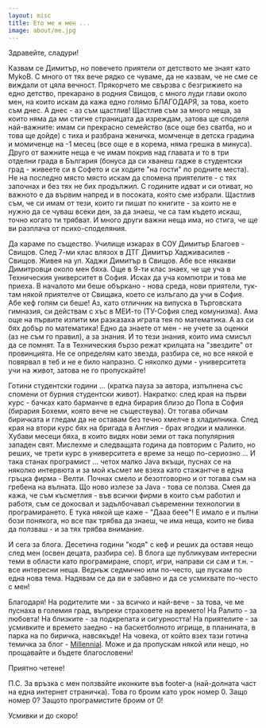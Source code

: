 ```yaml
---
layout: misc
title: Ето ме и мен ...
image: about/me.jpg
---
```


Здравейте, сладури!

Казвам се Димитър, но повечето приятели от детството ме знаят като MykoB. С много от тях вече рядко се чуваме, да не казвам, че не сме се виждали от цяла вечност. Прякорчето ме свързва с безгрижието на едно детство, прекарано в родния Свищов, с много луди глави около мен, на които искам да кажа едно голямо БЛАГОДАРЯ, за това, което съм днес. А днес - аз съм щастлив! Щастлив съм за много неща, за които няма да ми стигне страницата да изреждам, затова ще споделя най-важните: имам си прекрасно семейство (все още без сватба, но и това ще дойде) с тиха и разбрана женичка, момченце в детска градина и момиченце на -1 месец (все още е в корема, няма грешка в минуса). Друго от важните неща е че имам покрив над главата и то в три отделни града в България (бонуса да си хванеш гадже в студентски град - живеете си в Софето и си ходите "на гости" по родните места). Не на последно място място искам да спомена приятелите - с тях започнах и без тях не бих продължил. С годините идват и си отиват, но важното е да вървим напред и в посоката, която сме избрали. Щастлив съм, че си имам от тези, които ги пишат по книгите - за които не е нужно да се чуваш всеки ден, за да знаеш, че са там където искаш, точно когато ти трябват. И много други важни неща има, но стига, че ще ви разплача от психо-споделяния.

Да караме по същество. Училище изкарах в СОУ Димитър Благоев - Свищов. След 7-ми клас влязох в ДТГ Димитър Хадживасилев - Свищов. Живея на ул. Хаджи Димитър в Свищов. Абе все някакви Димитровци около мен бяха. Още в 9-ти клас знаех, че ще уча в Техническия университет в София. Исках да уча компютри и това ме приеха. В началото ми беше объркано - нова среда, нови приятели, тук-там някой приятелче от Свищака, което се излъгало да учи в София. Абе кеф голям си беше! Аз, като отличник на випуска в Търговската гимназия, си действам с хъс в МЕИ-то (ТУ-София след комунизма). Ама още на първите изпити ми разказаха играта тея по математика. А аз си бях добър по математика! Едно да знаете от мен - не учете за оценки (аз не съм го правил), а за знания. И то тези знания, които има смисъл да се помнят. Та в Техническия бързо режат крилцата на "звездите" от провинцията. Не се определям като звезда, разбира се, но все някой е повярвал в теб и не е било напразно. С няколко думи - университета учи на живот, затова не го пропускайте!

Готини студентски години ... (кратка пауза за автора, изпълнена със спомени от бурния студентски живот). Накратко: след края на първи курс - бачках като барманче в една бирария близо до Попа в София (бирария Бохеми, която вече не съществува). От тогава обичам биричката и гледам да не оставам без течно хмелче в хладилника. След края на втори курс бях на бригада в Англия - брах ягодки и малинки. Хубави месеци бяха, в които видях нови земи от така популярния западен свят. Мислехме и следващата година да повторим с Ралито, но реших, че трети курс в университета е време за нещо по-сериозно ... И така станах програмист ... четох малко Java вкъщи, пуснах се на няколко интервюта и за мой късмет ме взеха като стажантче в една гръцка фирма - Велти. Почнах смело и безотговорно и от тогава съм на гребена на вълната. Що ново излезе за Java - това се ползва. Смея да кажа, че съм късметлия - във всички фирми в които съм работил и работя, съм се докосвал и задълбочавал съвременни технологии в програмирането. Е тука някой ще каже - "Дааа беее"! Е имало е и пълни бози понякога, но все пак трябва да знаеш, че има неща, които не бива да ползваш - и за тях трябва внимание.

И сега за блога. Десетина години "кодя" с кеф и реших да оставя нещо след мен (освен децата, разбира се). В блога ще публикувам интересни теми в области като програмиране, спорт, игри, направи си сам и т.н. - все интересни неща. Веднъж седмично или по-често, ще пускам по една нова тема. Надявам се да ви е забавно и да се усмихвате по-често с мен!

Благодаря! На родителите ми - за всичко и най-вече - за това, че ме пуснаха в големия град, въпреки страховете на времето! На Ралито - за любовта! На близките - за подкрепата и сигурността! На приятелите - за усмивките и времето заедно - на баскетболното игрище, в планината, в парка на по биричка, навсякъде! На човека, от който взех тази готина темичка за блог - [Millennial](https://github.com/LeNPaul/Millennial). Може и да пропускам някой или нещо, но прощавайте и бъдете благословени!

Приятно четене!

П.С. За връзка с мен ползвайте иконките във footer-a (най-долната част на една интернет страничка). Това го броим като урок номер 0. Защо номер 0? Защото програмистите броим от 0! 

Усмивки и до скоро! 
